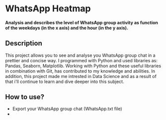 # WhatsApp Heatmap
#### Analysis and describes the level of WhatsApp group activity as function of the weekdays (in the x axis) and the hour (in the y axis).

## Description
This project allows you to see and analyse you WhatsApp group chat in a prettier and concise way.
I programmed with Python and used libraries as: Pandas, Seaborn, Matplotlib.
Working with Python and these useful libraries in combination with Git, has contributed to my knowledge and abilities.
In addition, this project made me intrested in Data Science and as a result of that i'll continue to learn and dive deeper into this subject. 

## How to use?
* Export your WhatsApp group chat (WhatsApp.txt file)
* 
